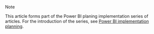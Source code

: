 > [!NOTE]
> This article forms part of the Power BI planing implementation series of articles. For the introduction of the series, see [Power BI implementation planning](../powerbi-implementation-planning-introduction.md).